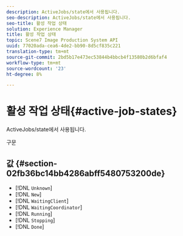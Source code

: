 ```yaml
---
description: ActiveJobs/state에서 사용됩니다.
seo-description: ActiveJobs/state에서 사용됩니다.
seo-title: 활성 작업 상태
solution: Experience Manager
title: 활성 작업 상태
topic: Scene7 Image Production System API
uuid: 77020ada-cea6-4de2-bb90-8d5cf835c221
translation-type: tm+mt
source-git-commit: 2bd5b17e473ec53844b4bbcb4f13580b2d6bfaf4
workflow-type: tm+mt
source-wordcount: '23'
ht-degree: 8%

---
```



# 활성 작업 상태{#active-job-states}

ActiveJobs/state에서 사용됩니다.

구문

## 값 {#section-02fb36bc14bb4286abff5480753200de}

* [!DNL `Unknown`]
* [!DNL `New`]
* [!DNL `WaitingClient`]
* [!DNL `WaitingCoordinator`]
* [!DNL `Running`]
* [!DNL `Stopping`]
* [!DNL `Done`]

